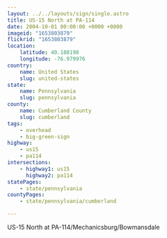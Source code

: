 ```yaml
---
layout: ../../layouts/sign/single.astro
title: US-15 North at PA-114
date: 2004-10-01 00:00:00 +0000 +0000
imageid: "1653803879"
flickrid: "1653803879"
location:
    latitude: 40.188198
    longitude: -76.979976
country:
    name: United States
    slug: united-states
state:
    name: Pennsylvania
    slug: pennsylvania
county:
    name: Cumberland County
    slug: cumberland
tags:
    - overhead
    - big-green-sign
highway:
    - us15
    - pa114
intersections:
    - highway1: us15
      highway2: pa114
statePages:
    - state/pennsylvania
countyPages:
    - state/pennsylvania/cumberland

---
```

US-15 North at PA-114/Mechanicsburg/Bowmansdale